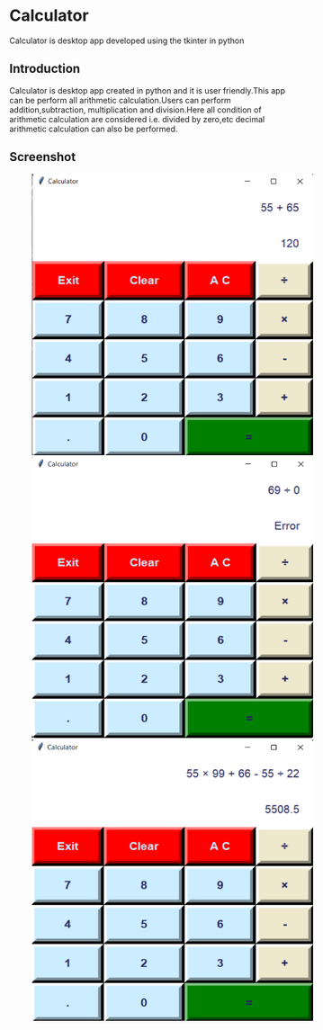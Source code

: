 # Calculator 

Calculator is desktop app developed using the tkinter in python

## Introduction

Calculator is desktop app created in python and it is user friendly.This app can be perform all arithmetic calculation.Users can perform addition,subtraction, multiplication and division.Here all condition of arithmetic calculation are considered i.e. divided by zero,etc decimal arithmetic calculation can also be performed.

## Screenshot


<p id="img_cont">
	<img src="/1.png" width = "500" height= "500" hspace=40>
	<img src="/2.png" width = "500" height= "500" hspace=40>
	<img src="/3.png" width = "500" height= "500" hspace=40>

</p>


